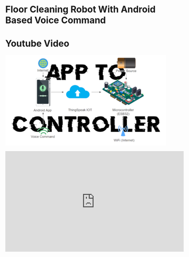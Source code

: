 # Floor Cleaning Robot With Android Based Voice Command


# Youtube Video

[![Watch the video](./THUMBNAIL.jpg)](https://youtu.be/IET9qNXmBq0)



<iframe width="560" height="315" src="https://www.youtube.com/embed/IET9qNXmBq0" frameborder="0" allow="accelerometer; autoplay; clipboard-write; encrypted-media; gyroscope; picture-in-picture" allowfullscreen></iframe>
